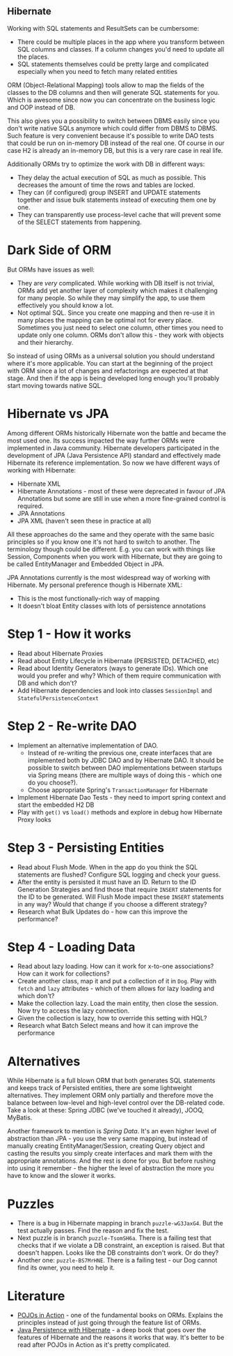 Hibernate
---------

Working with SQL statements and ResultSets can be cumbersome:

- There could be multiple places in the app where you transform between SQL columns and classes. If a column changes
you'd need to update all the places.
- SQL statements themselves could be pretty large and complicated especially when you need to fetch many related
entities

ORM (Object-Relational Mapping) tools allow to map the fields of the classes to the DB columns and then will generate
SQL statements for you. Which is awesome since now you can concentrate on the business logic and OOP instead of DB.  

This also gives you a possibility to switch between DBMS easily since you don't write native SQLs anymore which could
differ from DBMS to DBMS. Such feature is very convenient because it's possible to write DAO tests that could be run
on in-memory DB instead of the real one. Of course in our case H2 is already an in-memory DB, but this is a very rare
case in real life.

Additionally ORMs try to optimize the work with DB in different ways:

- They delay the actual execution of SQL as much as possible. This decreases the amount of time the rows and tables are
locked.
- They can (if configured) group INSERT and UPDATE statements together and issue bulk statements instead of executing
them one by one.
- They can transparently use process-level cache that will prevent some of the SELECT statements from happening.
 
# Dark Side of ORM

But ORMs have issues as well:

- They are _very_ complicated. While working with DB itself is not trivial, ORMs add yet another layer of complexity 
which makes it challenging for many people. So while they may simplify the app, to use them effectively you should know
a lot.
- Not optimal SQL. Since you create one mapping and then re-use it in many places the mapping can be optimal not for
every place. Sometimes you just need to select one column, other times you need to update only one column. ORMs don't
allow this - they work with objects and their hierarchy.

So instead of using ORMs as a universal solution you should understand where it's more applicable. You can start at the
beginning of the project with ORM since a lot of changes and refactorings are expected at that stage. And then if the
app is being developed long enough you'll probably start moving towards native SQL.

# Hibernate vs JPA

Among different ORMs historically Hibernate won the battle and became the most used one. Its success impacted the way
further ORMs were implemented in Java community. Hibernate developers participated in the development of JPA (Java 
Persistence API) standard and effectively made Hibernate its reference implementation. So now we have different ways of
working with Hibernate:

* Hibernate XML
* Hibernate Annotations - most of these were deprecated in favour of JPA Annotations but some are still in 
use when a more fine-grained control is required.
* JPA Annotations
* JPA XML (haven't seen these in practice at all)

All these approaches do the same and they operate with the same basic principles so if you know one it's not hard to
switch to another. The terminology though could be different. E.g. you can work with things like Session, Components 
when you work with Hibernate, but they are going to be called EntityManager and Embedded Object in JPA.

JPA Annotations currently is the most widespread way of working with Hibernate. My personal preference though is
Hibernate XML:

* This is the most functionally-rich way of mapping
* It doesn't bloat Entity classes with lots of persistence annotations

# Step 1 - How it works

* Read about Hibernate Proxies
* Read about Entity Lifecycle in Hibernate (PERSISTED, DETACHED, etc)
* Read about Identity Generators (ways to generate IDs). Which one would you prefer and why? Which of them require 
communication with DB and which don't?
* Add Hibernate dependencies and look into classes `SessionImpl` and `StatefulPersistenceContext`

# Step 2 - Re-write DAO

* Implement an alternative implementation of DAO. 
  * Instead of re-writing the previous one, create interfaces that are implemented both by JDBC DAO and by Hibernate 
  DAO. It should be possible to switch between DAO implementations between startups via Spring means (there are 
  multiple ways of doing this - which one do you choose?).
  * Choose appropriate Spring's `TransactionManager` for Hibernate
* Implement Hibernate Dao Tests - they need to import spring context and start the embedded H2 DB
* Play with `get()` vs `load()` methods and explore in debug how Hibernate Proxy looks

# Step 3 - Persisting Entities

* Read about Flush Mode. When in the app do you think the SQL statements are flushed? Configure SQL logging and check 
your guess.
* After the entity is persisted it must have an ID. Return to the ID Generation Strategies and find those that require
`INSERT` statements for the ID to be generated. Will Flush Mode impact these `INSERT` statements in any way? Would that
change if you choose a different strategy?
* Research what Bulk Updates do - how can this improve the performance?

# Step 4 - Loading Data

* Read about lazy loading. How can it work for x-to-one associations? How can it work for collections?
* Create another class, map it and put a collection of it in `Dog`. Play with `fetch` and `lazy` attributes - which of
them allows for lazy loading and which don't?
* Make the collection lazy. Load the main entity, then close the session. Now try to access the lazy connection.
* Given the collection is lazy, how to override this setting with HQL?
* Research what Batch Select means and how it can improve the performance

# Alternatives

While Hibernate is a full blown ORM that both generates SQL statements and keeps track of Persisted entities, there are
some lightweight alternatives. They implement ORM only partially and therefore move the balance between low-level and
high-level control over the DB-related code. Take a look at these: Spring JDBC (we've touched it already), JOOQ, MyBatis.

Another framework to mention is *Spring Data*. It's an even higher level of abstraction than JPA - you use the very
same mapping, but instead of manually creating EntityManager/Session, creating Query object and casting the results you
simply create interfaces and mark them with the appropriate annotations. And the rest is done for you. But before 
rushing into using it remember - the higher the level of abstraction the more you have to know and the slower it works.

# Puzzles

- There is a bug in Hibernate mapping in branch `puzzle-wG3JaxG4`. But the test actually passes. Find the reason and fix
the test.
- Next puzzle is in branch `puzzle-TsomSH6a`. There is a failing test that checks that if we violate a DB constraint, 
an exception is raised. But that doesn't happen. Looks like the DB constraints don't work. Or do they?
- Another one: `puzzle-BS7MrHNE`. There is a failing test - our Dog cannot find its owner, you need to help it.

# Literature

* [POJOs in Action](https://www.manning.com/books/pojos-in-action) - one of the fundamental books on ORMs. Explains
the principles instead of just going through the feature list of ORMs.
* [Java Persistence with Hibernate](https://www.manning.com/books/java-persistence-with-hibernate) - a deep book that
goes over the features of Hibernate and the reasons it works that way. It's better to be read after POJOs in Action as
it's pretty complicated.